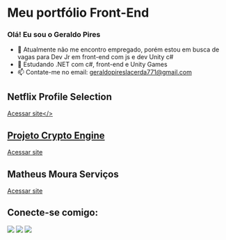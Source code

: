 # Meu portfólio Front-End

### Olá! Eu sou o Geraldo Pires

- 🔭 Atualmente não me encontro empregado, porém estou em busca de vagas para Dev Jr em front-end com js e dev Unity c#
- 🌱 Estudando .NET com c#, front-end e Unity Games
- 📫 Contate-me no email: geraldopireslacerda771@gmail.com

## Netflix Profile Selection

<a href="https://geraldoneto771.github.io/meu-portfolio-frontend/netflix-profiles-selection/index.html">Acessar site</>

## Projeto Crypto Engine

<a href="https://geraldoneto771.github.io/meu-portfolio-frontend/crypto-engine/index.html">Acessar site</a>

## Matheus Moura Serviços

<a href="https://geraldoneto771.github.io/meu-portfolio-frontend/matheus-moura-services/index.html">Acessar site</a>

## Conecte-se comigo:

<div>
  <a href="https://instagram.com/geraldoneto.tads" target="_blank"><img src="https://img.shields.io/badge/-Instagram-%23E4405F?style=for-the-badge&logo=instagram&logoColor=white" target="_blank"></a>
  <a href = "geraldopireslacerda771@gmail.com"><img src="https://img.shields.io/badge/-Gmail-%23333?style=for-the-badge&logo=gmail&logoColor=white" target="_blank"></a>
  <a href="https://www.linkedin.com/in/geraldo-pires-b0b8551ba/" target="_blank"><img src="https://img.shields.io/badge/-LinkedIn-%230077B5?style=for-the-badge&logo=linkedin&logoColor=white" target="_blank"></a>   
</div> 
